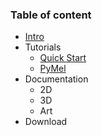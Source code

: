### Table of content

* [Intro](https://github.com/kiryha/AnimationDNA/wiki)
* Tutorials
  - [Quick Start]()
  - [PyMel]()
* Documentation
  - 2D
  - 3D
  - Art
* Download